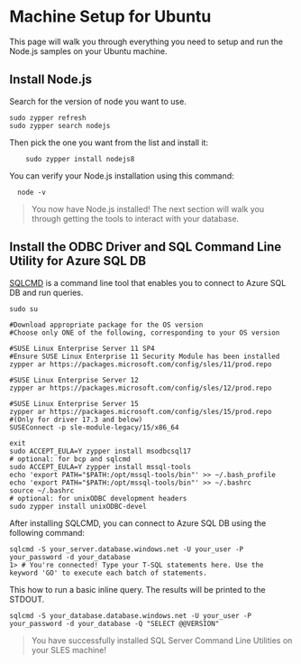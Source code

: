 # Machine Setup for Ubuntu

This page will walk you through everything you need to setup and run the Node.js samples on your Ubuntu machine.

## Install Node.js

Search for the version of node you want to use.

```terminal
sudo zypper refresh
sudo zypper search nodejs
```

Then pick the one you want from the list and install it:

```terminal   
    sudo zypper install nodejs8
```

You can verify your Node.js installation using this command:

```terminal
  node -v
```

> You now have Node.js installed! The next section will walk you through getting the tools to interact with your database.

## Install the ODBC Driver and SQL Command Line Utility for Azure SQL DB
[SQLCMD](https://docs.microsoft.com/sql/linux/sql-server-linux-connect-and-query-sqlcmd) is a command line tool that enables you to connect to Azure SQL DB and run queries.

```terminal
sudo su

#Download appropriate package for the OS version
#Choose only ONE of the following, corresponding to your OS version

#SUSE Linux Enterprise Server 11 SP4
#Ensure SUSE Linux Enterprise 11 Security Module has been installed 
zypper ar https://packages.microsoft.com/config/sles/11/prod.repo

#SUSE Linux Enterprise Server 12
zypper ar https://packages.microsoft.com/config/sles/12/prod.repo

#SUSE Linux Enterprise Server 15
zypper ar https://packages.microsoft.com/config/sles/15/prod.repo
#(Only for driver 17.3 and below)
SUSEConnect -p sle-module-legacy/15/x86_64

exit
sudo ACCEPT_EULA=Y zypper install msodbcsql17
# optional: for bcp and sqlcmd
sudo ACCEPT_EULA=Y zypper install mssql-tools
echo 'export PATH="$PATH:/opt/mssql-tools/bin"' >> ~/.bash_profile
echo 'export PATH="$PATH:/opt/mssql-tools/bin"' >> ~/.bashrc
source ~/.bashrc
# optional: for unixODBC development headers
sudo zypper install unixODBC-devel
```

After installing SQLCMD, you can connect to Azure SQL DB using the following command:

```terminal
sqlcmd -S your_server.database.windows.net -U your_user -P your_password -d your_database
1> # You're connected! Type your T-SQL statements here. Use the keyword 'GO' to execute each batch of statements.
```

This how to run a basic inline query. The results will be printed to the STDOUT.

```terminal
sqlcmd -S your_database.database.windows.net -U your_user -P your_password -d your_database -Q "SELECT @@VERSION"
```

> You have successfully installed SQL Server Command Line Utilities on your SLES machine! 

